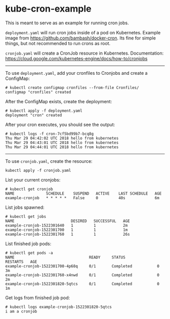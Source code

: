 # kube-cron-example
This is meant to serve as an example for running cron jobs. 

`deployment.yaml` will run cron jobs inside of a pod on Kubernetes. Example image from https://github.com/bambash/docker-cron. Its fine for simple things, but not recommended to run crons as root.

`cronjob.yaml` will create a CronJob resource in Kubernetes. Documentation: https://cloud.google.com/kubernetes-engine/docs/how-to/cronjobs

---
To use `deployment.yaml`, add your cronfiles to Cronjobs and create a ConfigMap:
```
# kubectl create configmap cronfiles --from-file Cronfiles/
configmap "cronfiles" created
```
After the ConfigMap exists, create the deployment:
```
# kubectl apply -f deployment.yaml
deployment "cron" created   
```
After your cron executes, you should see the output:
```
# kubectl logs -f cron-7cf5bd99b7-bcq8g
Thu Mar 29 04:42:02 UTC 2018 hello from kubernetes
Thu Mar 29 04:43:01 UTC 2018 hello from kubernetes
Thu Mar 29 04:44:01 UTC 2018 hello from kubernetes
```
---
To use `cronjob.yaml`, create the resource:
```
kubectl apply -f cronjob.yaml
```
List your current cronjobs:
```
# kubectl get cronjob
NAME              SCHEDULE    SUSPEND   ACTIVE    LAST SCHEDULE   AGE
example-cronjob   * * * * *   False     0         40s             6m
```
List jobs spawned:
```
# kubectl get jobs
NAME                         DESIRED   SUCCESSFUL   AGE
example-cronjob-1522301640   1         1            2m
example-cronjob-1522301700   1         1            1m
example-cronjob-1522301760   1         1            26s
```
List finished job pods:
```
# kubectl get pods -a
NAME                                 READY     STATUS              RESTARTS   AGE
example-cronjob-1522301700-4p68q     0/1       Completed           0          3m
example-cronjob-1522301760-x4nwd     0/1       Completed           0          2m
example-cronjob-1522301820-5qtcs     0/1       Completed           0          1m
```
Get logs from finished job pod:
```
# kubectl logs example-cronjob-1522301820-5qtcs
i am a cronjob
```

